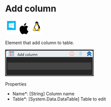 # Add column

![](<../../../../.gitbook/assets/image (271).png>)

Element that add column to table.

![](<../../../../.gitbook/assets/image (192).png>)

Properties

* Name\*: \[String] Column name
* Table\*: \[System.Data.DataTable] Table to edit
